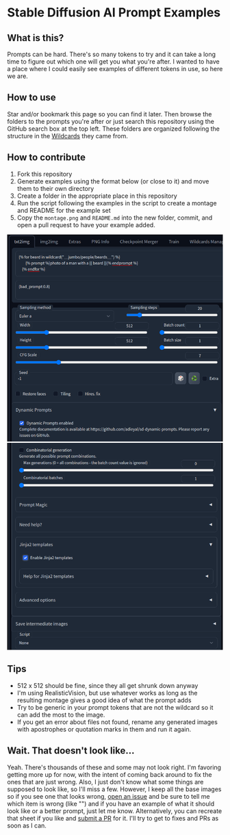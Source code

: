# Stable Diffusion AI Prompt Examples

## What is this?
Prompts can be hard.  There's so many tokens to try and it can take a long time to figure out which one will get you what you're after.  I wanted to have a place where I could easily see examples of different tokens in use, so here we are.

## How to use
Star and/or bookmark this page so you can find it later.  Then browse the folders to the prompts you're after or just search this repository using the GitHub search box at the top left.  These folders are organized following the structure in the [Wildcards](https://github.com/AUTOMATIC1111/stable-diffusion-webui-wildcards) they came from.

## How to contribute
1. Fork this repository
2. Generate examples using the format below (or close to it) and move them to their own directory
3. Create a folder in the appropriate place in this repository
4. Run the script following the examples in the script to create a montage and README for the example set
5. Copy the `montage.png` and `README.md` into the new folder, commit, and open a pull request to have your example added.

![Settings top half](images/settings1.png "Settings Top Half")
![Settings bottom half](images/settings2.png "Settings Bottom Half")

## Tips
- 512 x 512 should be fine, since they all get shrunk down anyway
- I'm using RealisticVision, but use whatever works as long as the resulting montage gives a good idea of what the prompt adds
- Try to be generic in your prompt tokens that are not the wildcard so it can add the most to the image.
- If you get an error about files not found, rename any generated images with apostrophes or quotation marks in them and run it again.

## Wait.  That doesn't look like...
Yeah.  There's thousands of these and some may not look right.  I'm favoring getting more up for now, with the intent of coming back around to fix the ones that are just wrong.  Also, I just don't know what some things are supposed to look like, so I'll miss a few.  However, I keep all the base images so if you see one that looks wrong, [open an issue](./issues/new) and be sure to tell me which item is wrong (like "") and if you have an example of what it should look like or a better prompt, just let me know.  Alternatively, you can recreate that sheet if you like and [submit a PR](./compare) for it.  I'll try to get to fixes and PRs as soon as I can.